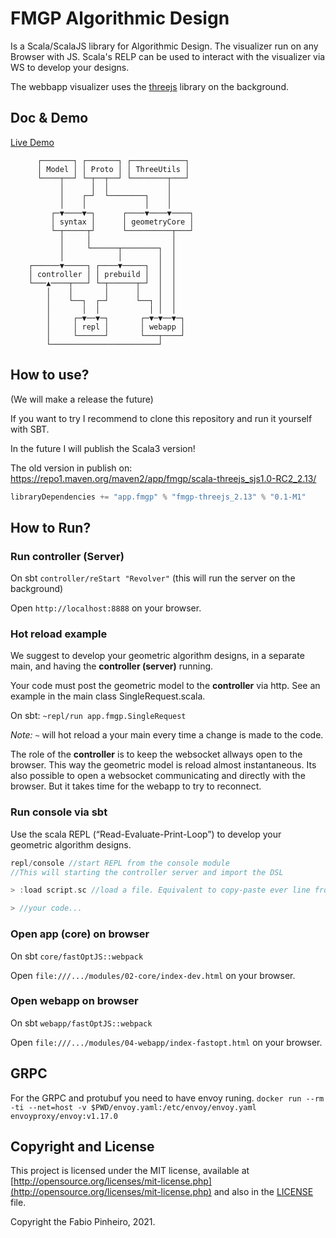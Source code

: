 # FMGP Algorithmic Design

Is a Scala/ScalaJS library for Algorithmic Design.
The visualizer run on any Browser with JS.
Scala's RELP can be used to interact with the visualizer via WS to develop your designs.

The webbapp visualizer uses the [threejs](https://threejs.org/) library on the background.

## Doc & Demo

[Live Demo](https://fabiopinheiro.github.io/fmgp-generative-design/)

```text
      ┌───────┐ ┌───────┐ ┌────────────┐
      │ Model │ │ Proto │ │ ThreeUtils │
      └────┬──┘ └─┬──┬──┘ └────────┬───┘
           │      │  │             │
           │    ┌─┘  └────────┐    │
           │    │             │    │
         ┌─▼────▼─┐      ┌────▼────▼────┐
         │ syntax │      │ geometryCore │
         └─┬─────┬┘      └──────────┬───┘
           │     │                  │
           │     └──────┬────────┐  │
           │            │        │  │
    ┌──────▼─────┐ ┌────▼─────┐  │  │
    │ controller │ │ prebuild │  │  │
    └───▲────┬───┘ └─┬──────┬─┘  │  │
        │    │       │      │    │  │
        │    └──┐  ┌─┘      └──┐ │  │
        │       │  │           │ │  │
        │     ┌─▼──▼─┐       ┌─▼─▼──▼─┐
        │     │ repl │       │ webapp │
        │     └──────┘       └───┬────┘
        └────────────────────────┘

```

## How to use?

(We will make a release the future)

If you want to try I recommend to clone this repository and run it yourself with SBT.

In the future I will publish the Scala3 version!

The old version in publish on:
https://repo1.maven.org/maven2/app/fmgp/scala-threejs_sjs1.0-RC2_2.13/

```scala
libraryDependencies += "app.fmgp" % "fmgp-threejs_2.13" % "0.1-M1"
```

## How to Run?

### **Run controller (Server)**

On sbt `controller/reStart "Revolver"` (this will run the server on the background)

Open `http://localhost:8888` on your browser.

### **Hot reload example**

We suggest to develop your geometric algorithm designs, in a separate main, and having the **controller (server)** running.

Your code must post the geometric model to the **controller** via http. See an example in the main class SingleRequest.scala.

On sbt: `~repl/run app.fmgp.SingleRequest`

*Note:* `~` will hot reload a your main every time a change is made to the code.

The role of the **controller** is to keep the websocket allways open to the browser. This way the geometric model is reload almost instantaneous.
Its also possible to open a websocket communicating and directly with the browser. But it takes time for the webapp to try to reconnect.

### **Run console via sbt**

Use the scala REPL (“Read-Evaluate-Print-Loop”) to develop your geometric algorithm designs.

```scala
repl/console //start REPL from the console module
//This will starting the controller server and import the DSL

> :load script.sc //load a file. Equivalent to copy-paste ever line from script.sc

> //your code...
```

### **Open app (core) on browser**

On sbt `core/fastOptJS::webpack`

Open `file:///.../modules/02-core/index-dev.html` on your browser.

### **Open webapp on browser**

On sbt `webapp/fastOptJS::webpack`

Open `file:///.../modules/04-webapp/index-fastopt.html` on your browser.

## GRPC

For the GRPC and protubuf you need to have envoy runing.
`docker run --rm -ti --net=host -v $PWD/envoy.yaml:/etc/envoy/envoy.yaml envoyproxy/envoy:v1.17.0`

## Copyright and License

This project is licensed under the MIT license, available at
[http://opensource.org/licenses/mit-license.php](http://opensource.org/licenses/mit-license.php)
and also in the [LICENSE](LICENSE) file.

Copyright the Fabio Pinheiro, 2021.

[cats-badge]: https://typelevel.org/cats/img/cats-badge-tiny.png
[cats-infographic]: https://github.com/tpolecat/cats-infographic
[underscore-scala-book]: https://underscore.io/books/advanced-scala
[sbt]: http://scala-sbt.org
[shapeless]: https://github.com/milessabin/shapeless
